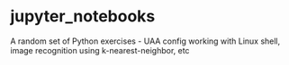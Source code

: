 # jupyter_notebooks
A random set of Python exercises - UAA config working with Linux shell,  image recognition using k-nearest-neighbor, etc
